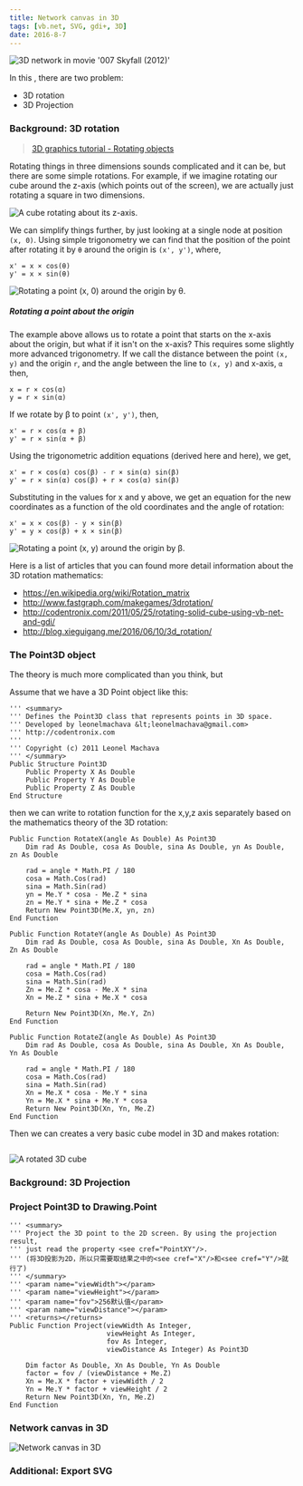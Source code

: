 ```yaml
---
title: Network canvas in 3D
tags: [vb.net, SVG, gdi+, 3D]
date: 2016-8-7
---
```


![3D network in movie '007 Skyfall (2012)'](https://github.com/xieguigang/xieguigang.github.io-hexo/raw/master/images/3D_rotation/daa-skayfoll-1080p.mkv_005301660.jpg)

In this , there are two problem:

+ 3D rotation
+ 3D Projection

### Background: 3D rotation

> [3D graphics tutorial - Rotating objects](https://petercollingridge.appspot.com/3D-tutorial/rotating-objects)

Rotating things in three dimensions sounds complicated and it can be, but there are some simple rotations. For example, if we imagine rotating our cube around the z-axis (which points out of the screen), we are actually just rotating a square in two dimensions.

![A cube rotating about its z-axis.](https://github.com/xieguigang/xieguigang.github.io-hexo/raw/master/images/3D_rotation/rotating_square.gif)

We can simplify things further, by just looking at a single node at position ``(x, 0)``. Using simple trigonometry we can find that the position of the point after rotating it by ``θ`` around the origin is ``(x', y')``, where,

```
x' = x × cos(θ)
y' = x × sin(θ)
```

![Rotating a point (x, 0) around the origin by θ.](https://raw.githubusercontent.com/xieguigang/xieguigang.github.io-hexo/master/images/3D_rotation/rotate_a_point.png)

##### Rotating a point about the origin
The example above allows us to rotate a point that starts on the x-axis about the origin, but what if it isn't on the x-axis? This requires some slightly more advanced trigonometry. If we call the distance between the point ``(x, y)`` and the origin ``r``, and the angle between the line to ``(x, y)`` and x-axis, ``α`` then,

```
x = r × cos(α)
y = r × sin(α)
```

If we rotate by β to point ``(x', y')``, then,

```
x' = r × cos(α + β)
y' = r × sin(α + β)
```

Using the trigonometric addition equations (derived here and here), we get,

```
x' = r × cos(α) cos(β) - r × sin(α) sin(β)
y' = r × sin(α) cos(β) + r × cos(α) sin(β)
```

Substituting in the values for x and y above, we get an equation for the new coordinates as a function of the old coordinates and the angle of rotation:

```
x' = x × cos(β) - y × sin(β)
y' = y × cos(β) + x × sin(β)
```

![Rotating a point (x, y) around the origin by β.](https://raw.githubusercontent.com/xieguigang/xieguigang.github.io-hexo/master/images/3D_rotation/rotate_a_point2.png)

Here is a list of articles that you can found more detail information about the 3D rotation mathematics:

+ https://en.wikipedia.org/wiki/Rotation_matrix
+ http://www.fastgraph.com/makegames/3drotation/
+ http://codentronix.com/2011/05/25/rotating-solid-cube-using-vb-net-and-gdi/
+ http://blog.xieguigang.me/2016/06/10/3d_rotation/

### The Point3D object
The theory is much more complicated than you think, but 

Assume that we have a 3D Point object like this:

```vbnet
''' <summary>
''' Defines the Point3D class that represents points in 3D space.
''' Developed by leonelmachava &lt;leonelmachava@gmail.com>
''' http://codentronix.com
'''
''' Copyright (c) 2011 Leonel Machava
''' </summary>
Public Structure Point3D
    Public Property X As Double
    Public Property Y As Double
    Public Property Z As Double
End Structure
```

then we can write to rotation function for the x,y,z axis separately based on the mathematics theory of the 3D rotation:

```vbnet
Public Function RotateX(angle As Double) As Point3D
    Dim rad As Double, cosa As Double, sina As Double, yn As Double, zn As Double

    rad = angle * Math.PI / 180
    cosa = Math.Cos(rad)
    sina = Math.Sin(rad)
    yn = Me.Y * cosa - Me.Z * sina
    zn = Me.Y * sina + Me.Z * cosa
    Return New Point3D(Me.X, yn, zn)
End Function

Public Function RotateY(angle As Double) As Point3D
    Dim rad As Double, cosa As Double, sina As Double, Xn As Double, Zn As Double

    rad = angle * Math.PI / 180
    cosa = Math.Cos(rad)
    sina = Math.Sin(rad)
    Zn = Me.Z * cosa - Me.X * sina
    Xn = Me.Z * sina + Me.X * cosa

    Return New Point3D(Xn, Me.Y, Zn)
End Function

Public Function RotateZ(angle As Double) As Point3D
    Dim rad As Double, cosa As Double, sina As Double, Xn As Double, Yn As Double

    rad = angle * Math.PI / 180
    cosa = Math.Cos(rad)
    sina = Math.Sin(rad)
    Xn = Me.X * cosa - Me.Y * sina
    Yn = Me.X * sina + Me.Y * cosa
    Return New Point3D(Xn, Yn, Me.Z)
End Function
```

Then we can creates a very basic cube model in 3D and makes rotation:

```vbnet

```

![A rotated 3D cube](https://raw.githubusercontent.com/xieguigang/xieguigang.github.io-hexo/master/images/3D_rotation/an_actual_cube.bmp)

### Background: 3D Projection

### Project Point3D to Drawing.Point

```vbnet
''' <summary>
''' Project the 3D point to the 2D screen. By using the projection result,
''' just read the property <see cref="PointXY"/>.
''' (将3D投影为2D，所以只需要取结果之中的<see cref="X"/>和<see cref="Y"/>就行了)
''' </summary>
''' <param name="viewWidth"></param>
''' <param name="viewHeight"></param>
''' <param name="fov">256默认值</param>
''' <param name="viewDistance"></param>
''' <returns></returns>
Public Function Project(viewWidth As Integer,
                        viewHeight As Integer,
                        fov As Integer,
                        viewDistance As Integer) As Point3D

    Dim factor As Double, Xn As Double, Yn As Double
    factor = fov / (viewDistance + Me.Z)
    Xn = Me.X * factor + viewWidth / 2
    Yn = Me.Y * factor + viewHeight / 2
    Return New Point3D(Xn, Yn, Me.Z)
End Function
```

### Network canvas in 3D

![Network canvas in 3D](https://raw.githubusercontent.com/xieguigang/xieguigang.github.io-hexo/master/images/3D_rotation/network_canvas_3D.bmp)

### Additional: Export SVG


